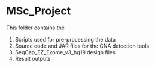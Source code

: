 # MSc_Project

This folder contains the 
  1. Scripts used for pre-processing the data 
  2. Source code and JAR files for the CNA detection tools
  3. SeqCap_EZ_Exome_v3_hg19 design files 
  4. Result outputs 
